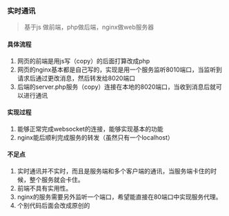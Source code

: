 ### 实时通讯

> 基于js 做前端，php做后端，nginx做web服务器

#### 具体流程

1. 网页的前端是用js写（copy）的后面打算改成php
2. 网页的nginx基本都是自己写的，实现是用一个服务监听8010端口，当监听到请求后通过更改消息，然后转发给8020端口
3. 后端的server.php服务（copy）连接在本地的8020端口，当收到消息后就可以进行通讯

#### 实现过程

1. 能够正常完成websocket的连接，能够实现基本的功能
2. nginx能后顺利完成服务的转发（虽然只有一个localhost）

#### 不足点

1. 实时通讯并不实时，而且是服务端和多个客户端的通讯，当服务端卡住的时候，整个服务就会卡住。
2. 前端不具有实用性。
3. nginx的服务需要另外监听一个端口，希望能直接在80端口中实现服务代理。
4. 个别代码后面会改成原创的
